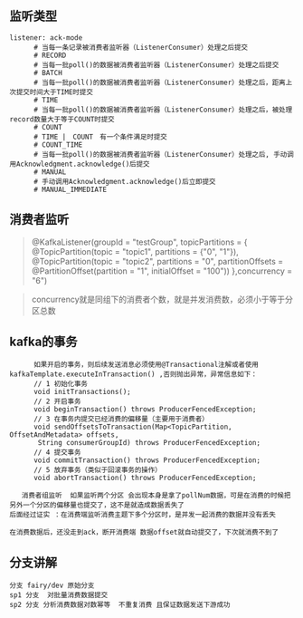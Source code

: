 ## 监听类型
```
listener: ack-mode
      # 当每一条记录被消费者监听器（ListenerConsumer）处理之后提交
      # RECORD
      # 当每一批poll()的数据被消费者监听器（ListenerConsumer）处理之后提交
      # BATCH
      # 当每一批poll()的数据被消费者监听器（ListenerConsumer）处理之后，距离上次提交时间大于TIME时提交
      # TIME
      # 当每一批poll()的数据被消费者监听器（ListenerConsumer）处理之后，被处理record数量大于等于COUNT时提交
      # COUNT
      # TIME |　COUNT　有一个条件满足时提交
      # COUNT_TIME
      # 当每一批poll()的数据被消费者监听器（ListenerConsumer）处理之后, 手动调用Acknowledgment.acknowledge()后提交
      # MANUAL
      # 手动调用Acknowledgment.acknowledge()后立即提交
      # MANUAL_IMMEDIATE
```

## 消费者监听
  >  @KafkaListener(groupId = "testGroup", topicPartitions = {
                 @TopicPartition(topic = "topic1", partitions = {"0", "1"}),
                   @TopicPartition(topic = "topic2", partitions = "0",
                           partitionOffsets = @PartitionOffset(partition = "1", initialOffset = "100"))
           },concurrency = "6")
      
> concurrency就是同组下的消费者个数，就是并发消费数，必须小于等于分区总数     
  
 ##   kafka的事务
    
````
      如果开启的事务，则后续发送消息必须使用@Transactional注解或者使用kafkaTemplate.executeInTransaction() ,否则抛出异常，异常信息如下：
      // 1 初始化事务
      void initTransactions();
      // 2 开启事务
      void beginTransaction() throws ProducerFencedException;
      // 3 在事务内提交已经消费的偏移量（主要用于消费者）
      void sendOffsetsToTransaction(Map<TopicPartition, OffsetAndMetadata> offsets,
       String consumerGroupId) throws ProducerFencedException;
      // 4 提交事务
      void commitTransaction() throws ProducerFencedException;
      // 5 放弃事务（类似于回滚事务的操作）
      void abortTransaction() throws ProducerFencedException;

````

````
   消费者组监听  如果监听两个分区 会出现本身是拿了pollNum数据，可是在消费的时候把另外一个分区的偏移量也提交了，这不是就造成数据丢失了
后面经过证实 ：在消费端监听消费主题下多个分区时，是并发一起消费的数据并没有丢失

在消费数据后，还没走到ack，断开消费端 数据offset就自动提交了，下次就消费不到了 

````

## 分支讲解
```
分支 fairy/dev 原始分支
sp1 分支  对批量消费数据提交
sp2 分支 分析消费数据对数幂等  不重复消费 且保证数据发送下游成功
```